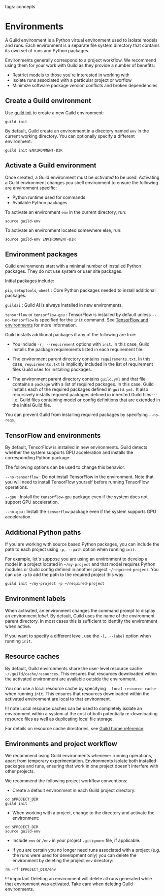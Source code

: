 tags: concepts

# Environments

A Guild environment is a Python virtual environment used to isolate
models and runs. Each environment is a separate file system directory
that contains its own set of runs and Python packages.

Environments generally correspond to a project workflow. We recommend
using them for your work with Guild as they provide a number of
benefits:

- Restrict models to those you're interested in working with
- Isolate runs associated with a particular project or worflow
- Minimize software package version conflicts and broken dependencies

## Create a Guild environment

Use [guild init](cmd:init) to create a new Guild environment:

``` command
guild init
```

By default, Guild create an environment in a directory named `env` in
the current working directory. You can optionally specify a different
environment:

``` command
guild init ENVIRONMENT-DIR
```

## Activate a Guild environment

Once created, a Guild environment must be *activated* to be
used. Activating a Guild environment changes you shell environment to
ensure the following are environment specific:

- Python runtime used for commands
- Available Python packages

To activate an environment `env` in the current directory, run:

``` command
source guild-env
```

To activate an environment located somewhere else, run:

``` command
source guild-env ENVIRONMENT-DIR
```

## Environment packages

Guild environments start with a minimal number of installed Python
packages. They do not use system or user site packages.

Initial packages include:

`pip`, `setuptools`, `wheel`
: Core Python packages needed to install additional packages.

`guildai`
: Guild AI is always installed in new environments.

`tensorflow` or `tensorflow-gpu`
: TensorFlow is installed by default unless `--no-tensorflow` is
  specified for the `init` command. See [TensorFlow and
  environments](#tensorflow-and-environments) for more information.

Guild installs additional packages if any of the following are true:

- You include `-r, --requirement` options with `init`. In this case,
  Guild installs the package requirements listed in each requirement
  file.

- The environment parent directory contains `requirements.txt`. In
  this case, `requirements.txt` is implicitly included in the list of
  requirement files Guild uses for installing packages.

- The environment parent directory contains `guild.yml` and that file
  contains a `package` with a list of required packages. In this case,
  Guild installs each of the required packages defined in `guild.yml.`
  It also recursively installs required packages defined in inherited
  Guild files---i.e. Guild files containing model or config
  definitions that are extended in the initial Guild file.

You can prevent Guild from installing required packages by specifying
`--no-reqs`.

## TensorFlow and environments

By default, TensorFlow is installed in new environments. Guild detects
whether the system supports GPU acceleration and installs the
corresponding Python package.

The following options can be used to change this behavior:

`--no-tensorflow`
: Do not install TensorFlow in the environment. Note that you will
  need to install TensorFlow yourself before running TensorFlow
  operations.

`--gpu`
: Install the `tensorflow-gpu` package even if the system does not
  support GPU acceleration.

`--no-gpu`
: Install the `tensorflow` package even if the system supports GPU
  acceleration.

## Additional Python paths

If you are working with source based Python packages, you can include
the path to each project using `-p, --path` option when running
`init`.

For example, let's suppose you are using an environment to develop a
model in a project located in `~/my-project` and that model requires
Python modules or Guild config defined in another project
`~/required-project`. You can use `-p` to add the path to the required
project this way:

``` command
guild init ~/my-project -p ~/required-project
```

## Environment labels

When activated, an environment changes the command prompt to display
an environment *label*. By default, Guild uses the name of the
environment parent directory. In most cases this is sufficient to
identify the environment when active.

If you want to specify a different level, use the `-l, --label` option
when running `init`.

## Resource caches

By default, Guild environments share the user-level resource cache
`~/.guild/cache/resources`. This ensures that resources downloaded
within the activated environment are available outside the
environment.

You can use a local resource cache by specifying
`--local-resource-cache` when running `init`. This ensures that
resources downloaded within the activated environment are local to
that environment.

!!! note
    Local resource caches can be used to completely isolate an
    environment within a system at the cost of both potentially
    re-downloading resource files as well as duplicating local file
    storage.

For details on resource cache directories, see [Guild home
reference](/docs/reference/guild-home/).

## Environments and project workflow

We recommend using Guild environments whenever running operations,
apart from temporary experimentation. Environments isolate both
installed packages and runs, ensuring that work in one project doesn't
interfere with other projects.

We recommend the following project workflow conventions:

- Create a default environment in each Guild project directory:

``` command
cd $PROJECT_DIR
guild init
```

- When working with a project, change to the directory and activate
  the environment:

``` command
cd $PROJECT_DIR
source guild-env
```

- Include `env` or `/env` in your project `.gitignore` file, if
  applicable.

- If you are certain you no longer need runs associated with a project
  (e.g. the runs were used for development only) you can delete the
  environment by deleting the project `env` directory:

``` command
rm -rf $PROJECT_DIR/env
```

!!! important
    Deleting an environment will delete all runs generated
    while that environment was activated. Take care when deleting
    Guild environments.
